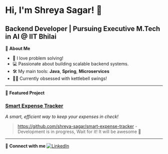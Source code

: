 <!--
**shreya-sagar/shreya-sagar** is a ✨ _special_ ✨ repository because its `README.md` (this file) appears on your GitHub profile.

Here are some ideas to get you started:

- 🔭 I’m currently working on ...
- 🌱 I’m currently learning ...
- 👯 I’m looking to collaborate on ...
- 🤔 I’m looking for help with ...
- 💬 Ask me about ...
- 📫 How to reach me: ...
- 😄 Pronouns: ...
- ⚡ Fun fact: ...
-->

# Hi, I'm Shreya Sagar! 👋

**Backend Developer** | Pursuing Executive M.Tech in AI @ IIT Bhilai
---

🌟 **About Me**
- 🧩 I love problem solving!
- 💻 Passionate about building scalable backend systems.
- 🛠️ My main tools: **Java**, **Spring**, **Microservices**
- 🏋️‍♀️ Currently obsessed with kettlebell swings!

---

🚀 **Featured Project**
### [Smart Expense Tracker](#)
_A smart, efficient way to keep your expenses in check!_
> https://github.com/shreya-sagar/smart-expense-tracker - Development is in progress, Wait for it! It will be awesome 🎈

---

🔗 **Connect with me**
[![LinkedIn](https://img.shields.io/badge/-LinkedIn-blue?style=flat-square&logo=linkedin&logoColor=white)](https://www.linkedin.com/in/shreya-sagar-30b055a6/)
